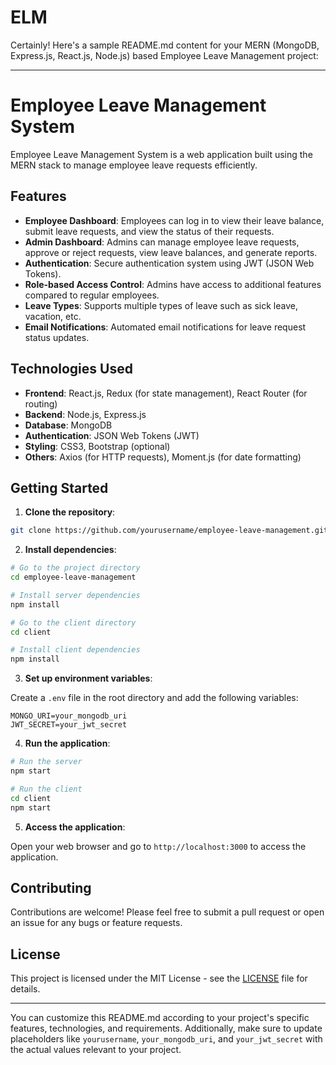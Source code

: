 # ELM
Certainly! Here's a sample README.md content for your MERN (MongoDB, Express.js, React.js, Node.js) based Employee Leave Management project:

---

# Employee Leave Management System

Employee Leave Management System is a web application built using the MERN stack to manage employee leave requests efficiently.

## Features

- **Employee Dashboard**: Employees can log in to view their leave balance, submit leave requests, and view the status of their requests.
- **Admin Dashboard**: Admins can manage employee leave requests, approve or reject requests, view leave balances, and generate reports.
- **Authentication**: Secure authentication system using JWT (JSON Web Tokens).
- **Role-based Access Control**: Admins have access to additional features compared to regular employees.
- **Leave Types**: Supports multiple types of leave such as sick leave, vacation, etc.
- **Email Notifications**: Automated email notifications for leave request status updates.

## Technologies Used

- **Frontend**: React.js, Redux (for state management), React Router (for routing)
- **Backend**: Node.js, Express.js
- **Database**: MongoDB
- **Authentication**: JSON Web Tokens (JWT)
- **Styling**: CSS3, Bootstrap (optional)
- **Others**: Axios (for HTTP requests), Moment.js (for date formatting)

## Getting Started

1. **Clone the repository**:

```bash
git clone https://github.com/yourusername/employee-leave-management.git
```

2. **Install dependencies**:

```bash
# Go to the project directory
cd employee-leave-management

# Install server dependencies
npm install

# Go to the client directory
cd client

# Install client dependencies
npm install
```

3. **Set up environment variables**:

Create a `.env` file in the root directory and add the following variables:

```
MONGO_URI=your_mongodb_uri
JWT_SECRET=your_jwt_secret
```

4. **Run the application**:

```bash
# Run the server
npm start

# Run the client
cd client
npm start
```

5. **Access the application**:

Open your web browser and go to `http://localhost:3000` to access the application.

## Contributing

Contributions are welcome! Please feel free to submit a pull request or open an issue for any bugs or feature requests.

## License

This project is licensed under the MIT License - see the [LICENSE](LICENSE) file for details.

---

You can customize this README.md according to your project's specific features, technologies, and requirements. Additionally, make sure to update placeholders like `yourusername`, `your_mongodb_uri`, and `your_jwt_secret` with the actual values relevant to your project.
